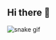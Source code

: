 ## Hi there 👋

<!--
**ninankh/ninankh** is a ✨ _special_ ✨ repository because its `README.md` (this file) appears on your GitHub profile.

Here are some ideas to get you started:

- 🔭 I’m currently studying in UM-JI
- 🌱 I’m currently learning STM32
-->

![snake gif]([https://github.com/ninankh/ninankh/blob/output/github-snake-dark.svg](https://github.com/ninankh/ninankh/blob/output/github-contribution-grid-snake-dark.svg))
